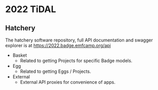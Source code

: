 # 2022 TiDAL

## Hatchery

The hatchery software repository, full API documentation and swagger explorer is at https://2022.badge.emfcamp.org/api

* Basket
  * Related to getting Projects for specific Badge models.
* Egg
  * Related to getting Eggs / Projects.
* External
  * External API proxies for convenience of apps.
